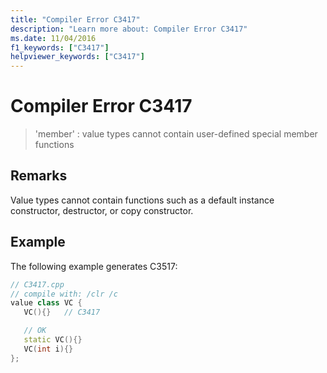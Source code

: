 ```yaml
---
title: "Compiler Error C3417"
description: "Learn more about: Compiler Error C3417"
ms.date: 11/04/2016
f1_keywords: ["C3417"]
helpviewer_keywords: ["C3417"]
---
```

# Compiler Error C3417

> 'member' : value types cannot contain user-defined special member functions

## Remarks

Value types cannot contain functions such as a default instance constructor, destructor, or copy constructor.

## Example

The following example generates C3517:

```cpp
// C3417.cpp
// compile with: /clr /c
value class VC {
   VC(){}   // C3417

   // OK
   static VC(){}
   VC(int i){}
};
```
